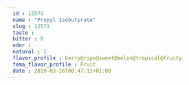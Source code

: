 ```yaml
---
  id : 12571
  name : "Propyl Isobutyrate"
  slug : 12571
  taste : 
  bitter : 0
  odor : 
  natural : 1
  flavor_profile : berry@ripe@sweet@melon@tropical@fruity
  fema_flavor_profile : Fruit
  date : 2019-03-26T08:47:11+01:00
---
```




